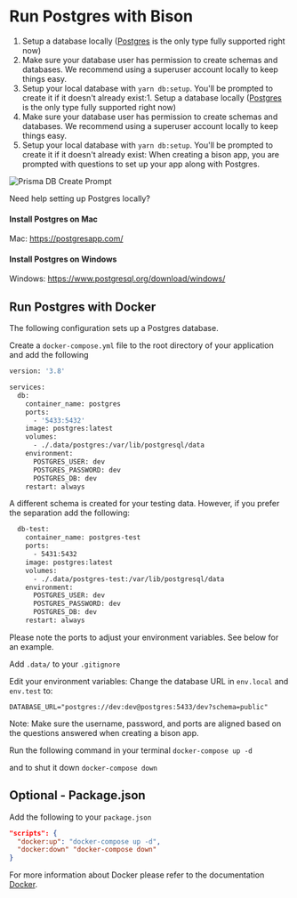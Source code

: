 # Run Postgres with Bison 

1. Setup a database locally ([Postgres](https://postgresapp.com/downloads.html) is the only type fully supported right now)
1. Make sure your database user has permission to create schemas and databases. We recommend using a superuser account locally to keep things easy.
1. Setup your local database with `yarn db:setup`. You'll be prompted to create it if it doesn't already exist:1. Setup a database locally ([Postgres](https://postgresapp.com/downloads.html) is the only type fully supported right now)
1. Make sure your database user has permission to create schemas and databases. We recommend using a superuser account locally to keep things easy.
1. Setup your local database with `yarn db:setup`. You'll be prompted to create it if it doesn't already exist:
When creating a bison app, you are prompted with questions to set up your app along with Postgres. 

![Prisma DB Create Prompt](https://user-images.githubusercontent.com/14339/88480536-7e1fb180-cf24-11ea-85c9-9bed43c9dfe4.png)

Need help setting up Postgres locally?

#### Install Postgres on Mac
Mac: https://postgresapp.com/

#### Install Postgres on Windows
Windows: https://www.postgresql.org/download/windows/

## Run Postgres with Docker

The following configuration sets up a Postgres database.

Create a `docker-compose.yml` file to the root directory of your application and add the following

```bash
version: '3.8'

services:
  db:
    container_name: postgres
    ports:
      - '5433:5432'
    image: postgres:latest
    volumes:
      - ./.data/postgres:/var/lib/postgresql/data
    environment:
      POSTGRES_USER: dev
      POSTGRES_PASSWORD: dev
      POSTGRES_DB: dev
    restart: always
```
A different schema is created for your testing data. However, if you prefer the separation add the following: 

```bash
  db-test:
    container_name: postgres-test
    ports:
      - 5431:5432
    image: postgres:latest
    volumes:
      - ./.data/postgres-test:/var/lib/postgresql/data
    environment:
      POSTGRES_USER: dev
      POSTGRES_PASSWORD: dev
      POSTGRES_DB: dev
    restart: always

```
Please note the ports to adjust your environment variables. See below for an example. 

Add `.data/` to your `.gitignore`

Edit your environment variables:
Change the database URL in `env.local` and `env.test` to:
```
DATABASE_URL="postgres://dev:dev@postgres:5433/dev?schema=public"
```
Note: Make sure the username, password, and ports are aligned based on the questions answered when creating a bison app.

Run the following command in your terminal
`docker-compose up -d` 

and to shut it down
`docker-compose down`

## Optional - Package.json
Add the following to your `package.json`

```json
"scripts": {
  "docker:up": "docker-compose up -d",
  "docker:down" "docker-compose down" 
}
```

For more information about Docker please refer to the documentation [Docker](https://docs.docker.com/).
